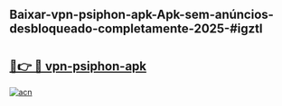 ## Baixar-vpn-psiphon-apk-Apk-sem-anúncios-desbloqueado-completamente-2025-#igztl

# <h2><a href="https://ainizakaria.my?title=vpn-psiphon-apk&ref=20M">🔗👉 🔴 vpn-psiphon-apk</a></h2>

[![acn](https://github.com/user-attachments/assets/0f9c940e-d8b0-45ae-aac7-cd30a18b3e1c)](https://ainizakaria.my?title=vpn-psiphon-apk&ref=20M)

